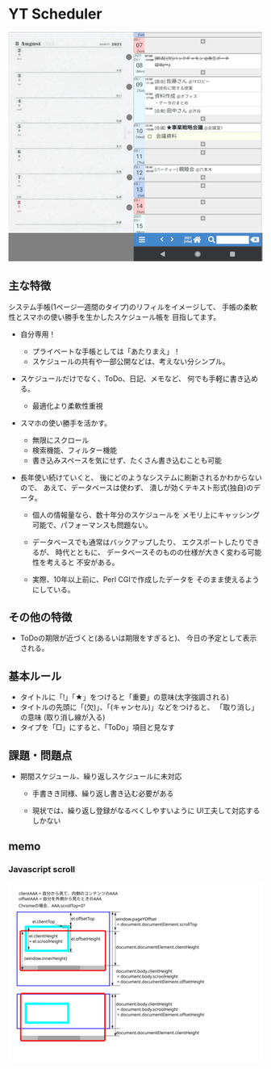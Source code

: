 # YT Scheduler

![](docs/fig1.png)

## 主な特徴

システム手帳(1ページ一週間のタイプ)のリフィルをイメージして、
手帳の柔軟性とスマホの使い勝手を生かしたスケジュール帳を
目指してます。

* 自分専用！

  - プライベートな手帳としては「あたりまえ」！
  - スケジュールの共有や一部公開などは、考えない分シンプル。

* スケジュールだけでなく、ToDo、日記、メモなど、
  何でも手軽に書き込める。

  - 最適化より柔軟性重視

* スマホの使い勝手を活かす。

  - 無限にスクロール
  - 検索機能、フィルター機能
  - 書き込みスペースを気にせず、たくさん書き込むことも可能

* 長年使い続けていくと、
  後にどのようなシステムに刷新されるかわからないので、
  あえて、データベースは使わず、
  潰しが効くテキスト形式(独自)のデータ。
  
  - 個人の情報量なら、数十年分のスケジュールを
    メモリ上にキャッシング可能で、パフォーマンスも問題ない。

  - データベースでも通常はバックアップしたり、
    エクスポートしたりできるが、
    時代とともに、
    データベースそのものの仕様が大きく変わる可能性を考えると
    不安がある。

  - 実際、10年以上前に、Perl CGIで作成したデータを
    そのまま使えるようにしている。


## その他の特徴

* ToDoの期限が近づくと(あるいは期限をすぎると)、
  今日の予定として表示される。


## 基本ルール

* タイトルに「!」「★」をつけると「重要」の意味(太字強調される)
* タイトルの先頭に「(欠)」、「(キャンセル)」などをつけると、
  「取り消し」の意味 (取り消し線が入る)
* タイプを「□」にすると、「ToDo」項目と見なす


## 課題・問題点

* 期間スケジュール、繰り返しスケジュールに未対応

  - 手書きき同様、繰り返し書き込む必要がある

  - 現状では、繰り返し登録がなるべくしやすいように
    UI工夫して対応するしかない


## memo

### Javascript scroll

![](docs/javascript-scroll.svg)
